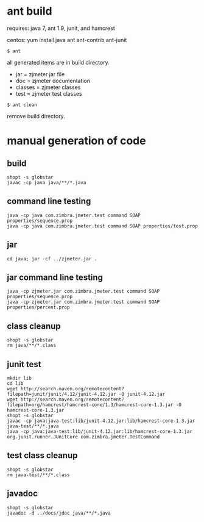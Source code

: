 # ant build

requires: java 7, ant 1.9, junit, and hamcrest

centos: yum install java ant ant-contrib ant-junit

```
$ ant
```

all generated items are in build directory.

* jar = zjmeter jar file
* doc = zjmeter documentation
* classes = zjmeter classes
* test = zjmeter test classes

```
$ ant clean 
```

remove build directory.

# manual generation of code
## build

```
shopt -s globstar
javac -cp java java/**/*.java
```

## command line testing

```
java -cp java com.zimbra.jmeter.test command SOAP properties/sequence.prop
java -cp java com.zimbra.jmeter.test command SOAP properties/test.prop
```

## jar

```
cd java; jar -cf ../zjmeter.jar .
```

## jar command line testing

```
java -cp zjmeter.jar com.zimbra.jmeter.test command SOAP properties/sequence.prop
java -cp zjmeter.jar com.zimbra.jmeter.test command SOAP properties/percent.prop
```

## class cleanup

```
shopt -s globstar
rm java/**/*.class
```

## junit test

```
mkdir lib
cd lib
wget http://search.maven.org/remotecontent?filepath=junit/junit/4.12/junit-4.12.jar -O junit-4.12.jar
wget http://search.maven.org/remotecontent?filepath=org/hamcrest/hamcrest-core/1.3/hamcrest-core-1.3.jar -O hamcrest-core-1.3.jar
shopt -s globstar
javac -cp java:java-test:lib/junit-4.12.jar:lib/hamcrest-core-1.3.jar java-test/**/*.java
java -cp java:java-test:lib/junit-4.12.jar:lib/hamcrest-core-1.3.jar org.junit.runner.JUnitCore com.zimbra.jmeter.TestCommand
```

## test class cleanup

```
shopt -s globstar
rm java-test/**/*.class
```

## javadoc 

```
shopt -s globstar
javadoc -d ../docs/jdoc java/**/*.java
```
